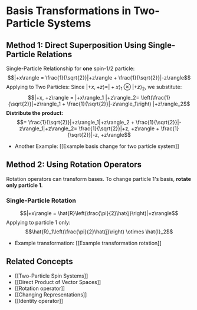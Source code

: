 # Basis Transformations in Two-Particle Systems
## Method 1: Direct Superposition Using Single-Particle Relations
Single-Particle Relationship for **one** spin-1/2 particle: $$|+x\rangle = \frac{1}{\sqrt{2}}|+z\rangle + \frac{1}{\sqrt{2}}|-z\rangle$$Applying to Two Particles: Since $|+x, +z\rangle = |+x\rangle_1 \otimes |+z\rangle_2$, we substitute:
$$|+x, +z\rangle = |+x\rangle_1 |+z\rangle_2= \left(\frac{1}{\sqrt{2}}|+z\rangle_1 + \frac{1}{\sqrt{2}}|-z\rangle_1\right) |+z\rangle_2$$
**Distribute the product:** $$= \frac{1}{\sqrt{2}}|+z\rangle_1|+z\rangle_2 + \frac{1}{\sqrt{2}}|-z\rangle_1|+z\rangle_2= \frac{1}{\sqrt{2}}|+z, +z\rangle + \frac{1}{\sqrt{2}}|-z, +z\rangle$$
-  Another Example: [[Example basis change for two particle system]]
## Method 2: Using Rotation Operators
Rotation operators can transform bases. To change particle 1's basis, **rotate only particle 1**.
### Single-Particle Rotation
$$|+x\rangle = \hat{R}\left(\frac{\pi}{2}\hat{j}\right)|+z\rangle$$ Applying to particle 1 only: $$\hat{R}_1\left(\frac{\pi}{2}\hat{j}\right) \otimes \hat{I}_2$$
- Example transformation: [[Example transformation rotation]]
## Related Concepts

- [[Two-Particle Spin Systems]]
- [[Direct Product of Vector Spaces]]
- [[Rotation operator]]
- [[Changing Representations]]
- [[Identity operator]]